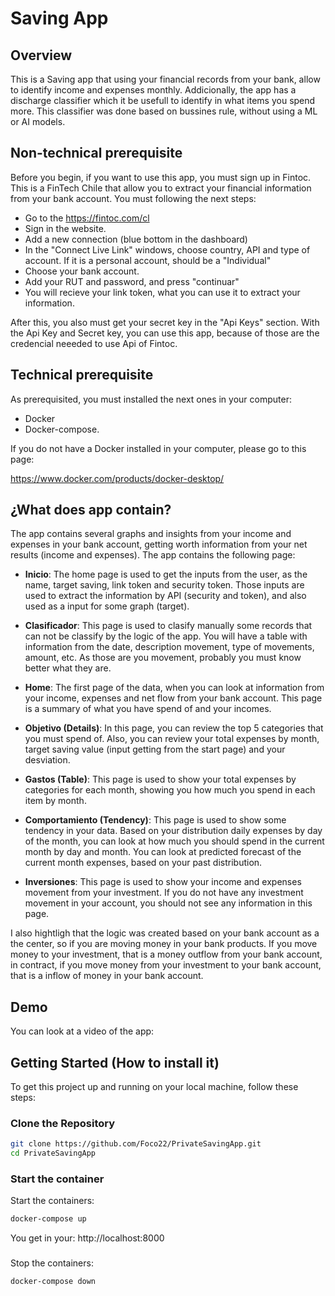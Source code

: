 # Saving App

## Overview

This is a Saving app that using your financial records from your bank, allow to identify income and expenses monthly. Addicionally, the app has a discharge classifier which it be usefull to identify in what items you spend more. This classifier was done based on bussines rule, without using a ML or AI models. 

## Non-technical prerequisite

Before you begin, if you want to use this app, you must sign up in Fintoc. This is a FinTech Chile that allow you to extract your financial information from your bank account. You must following the next steps:

- Go to the https://fintoc.com/cl
- Sign in the website.
- Add a new connection (blue bottom in the dashboard)
- In the "Connect Live Link" windows, choose country, API and type of account. If it is a personal account,      should be a "Individual"
- Choose your bank account.
- Add your RUT and password, and press "continuar"
- You will recieve your link token, what you can use it to extract your information.

After this, you also must get your secret key in the "Api Keys" section. With the Api Key and Secret key, you can use this app, because of those are the credencial neeeded to use Api of Fintoc.


## Technical prerequisite

As prerequisited, you must installed the next ones in your computer:

- Docker
- Docker-compose.

If you do not have a Docker installed in your computer, please go to this page:

https://www.docker.com/products/docker-desktop/


## ¿What does app contain?

The app contains several graphs and insights from your income and expenses in your bank account, getting worth information from your net results (income and expenses). The app contains the following page:

- **Inicio**: The home page is used to get the inputs from the user, as the name, target saving, link token and security token. Those inputs are used to extract the information by API (security and token), and also used as a input for some graph (target).

- **Clasificador**: This page is used to clasify manually some records that can not be classify by the logic of the app. You will have a table with information from the date, description movement, type of movements, amount, etc. As those are you movement, probably you must know better what they are.

- **Home**: The first page of the data, when you can look at information from your income, expenses and net flow from your bank account. This page is a summary of what you have spend of and your incomes.

- **Objetivo (Details)**: In this page, you can review the top 5 categories that you must spend of. Also, you can review your total expenses by month, target saving value (input getting from the start page) and your desviation. 

- **Gastos (Table)**: This page is used to show your total expenses by categories for each month, showing you how much you spend in each item by month.

- **Comportamiento (Tendency)**: This page is used to show some tendency in your data. Based on your distribution daily expenses by day of the month, you can look at how much you should spend in the current month by day and month. You can look at predicted forecast of the current month expenses, based on your past distribution. 

- **Inversiones**: This page is used to show your income and expenses movement from your investment. If you do not have any investment movement in your account, you should not see any information in this page.

I also hightligh that the logic was created based on your bank account as a the center, so if you are moving money in your bank products. If you move money to your investment, that is a money outflow from your bank account, in contract, if you move money from your investment to your bank account, that is a inflow of money in your bank account.

## Demo

You can look at a video of the app:




## Getting Started (How to install it)

To get this project up and running on your local machine, follow these steps:

### Clone the Repository

```bash
git clone https://github.com/Foco22/PrivateSavingApp.git
cd PrivateSavingApp
```

### Start the container

Start the containers:

```bash
docker-compose up
```

You get in your: http://localhost:8000

### 

Stop the containers:

```bash
docker-compose down
```
